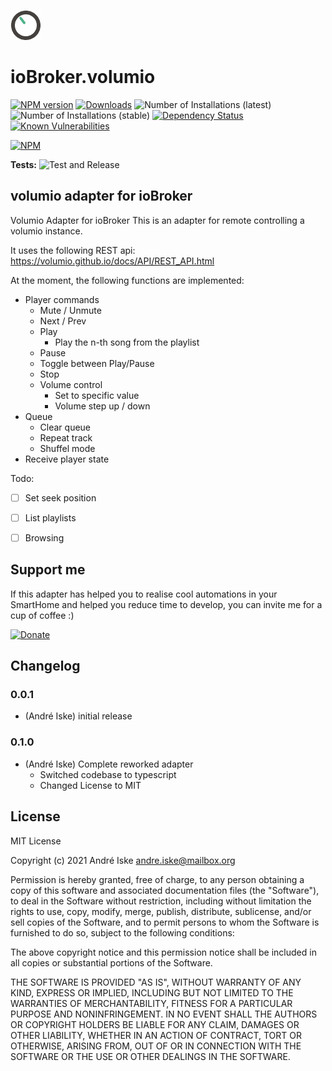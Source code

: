 ![Logo](admin/volumio.png)
# ioBroker.volumio

[![NPM version](http://img.shields.io/npm/v/iobroker.volumio.svg)](https://www.npmjs.com/package/iobroker.volumio)
[![Downloads](https://img.shields.io/npm/dm/iobroker.volumio.svg)](https://www.npmjs.com/package/iobroker.volumio)
![Number of Installations (latest)](http://iobroker.live/badges/volumio-installed.svg)
![Number of Installations (stable)](http://iobroker.live/badges/volumio-stable.svg)
[![Dependency Status](https://img.shields.io/david/a-i-ks/iobroker.volumio.svg)](https://david-dm.org/a-i-ks/iobroker.volumio)
[![Known Vulnerabilities](https://snyk.io/test/github/a-i-ks/ioBroker.volumio/badge.svg)](https://snyk.io/test/github/a-i-ks/ioBroker.volumio)

[![NPM](https://nodei.co/npm/iobroker.volumio.png?downloads=true)](https://nodei.co/npm/iobroker.volumio/)

**Tests:** ![Test and Release](https://github.com/a-i-ks/ioBroker.volumio/workflows/Test%20and%20Release/badge.svg)

## volumio adapter for ioBroker

Volumio Adapter for ioBroker
This is an adapter for remote controlling a volumio instance.

It uses the following REST api:
https://volumio.github.io/docs/API/REST_API.html

At the moment, the following functions are implemented:
* Player commands
    * Mute / Unmute
    * Next / Prev
    * Play
        * Play the n-th song from the playlist
    * Pause
    * Toggle between Play/Pause
    * Stop
    * Volume control
        * Set to specific value
        * Volume step up / down
* Queue
    * Clear queue
    * Repeat track
    * Shuffel mode
* Receive player state

Todo:
- [ ] Set seek position
- [ ] List playlists
- [ ] Browsing


## Support me
If this adapter has helped you to realise cool automations in your SmartHome and helped you reduce time to develop, you can invite me for a cup of coffee :) 

[![Donate](https://raw.githubusercontent.com/a-i-ks/ioBroker.volumio/master/donate_button.png)](http://paypal.me/iske)

## Changelog

### 0.0.1
* (André Iske) initial release

### 0.1.0
* (André Iske) Complete reworked adapter
    * Switched codebase to typescript
    * Changed License to MIT

## License
MIT License

Copyright (c) 2021 André Iske <andre.iske@mailbox.org>

Permission is hereby granted, free of charge, to any person obtaining a copy
of this software and associated documentation files (the "Software"), to deal
in the Software without restriction, including without limitation the rights
to use, copy, modify, merge, publish, distribute, sublicense, and/or sell
copies of the Software, and to permit persons to whom the Software is
furnished to do so, subject to the following conditions:

The above copyright notice and this permission notice shall be included in all
copies or substantial portions of the Software.

THE SOFTWARE IS PROVIDED "AS IS", WITHOUT WARRANTY OF ANY KIND, EXPRESS OR
IMPLIED, INCLUDING BUT NOT LIMITED TO THE WARRANTIES OF MERCHANTABILITY,
FITNESS FOR A PARTICULAR PURPOSE AND NONINFRINGEMENT. IN NO EVENT SHALL THE
AUTHORS OR COPYRIGHT HOLDERS BE LIABLE FOR ANY CLAIM, DAMAGES OR OTHER
LIABILITY, WHETHER IN AN ACTION OF CONTRACT, TORT OR OTHERWISE, ARISING FROM,
OUT OF OR IN CONNECTION WITH THE SOFTWARE OR THE USE OR OTHER DEALINGS IN THE
SOFTWARE.
